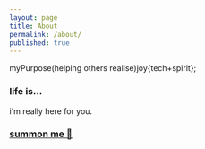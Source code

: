 ```yaml
---
layout: page
title: About
permalink: /about/
published: true
---
```


myPurpose(helping others realise)joy{tech+spirit};

### life is...

i'm really here for you.

### [summon me 🧞](mailto:wxzvrd@proton.me)
